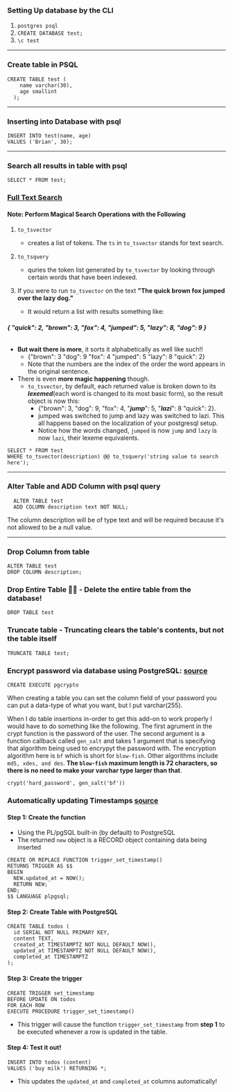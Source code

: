 ### **Setting Up database by the CLI**
1. `postgres psql`
2. `CREATE DATABASE test;`
3. `\c test`

---

### **Create table in PSQL**
```
CREATE TABLE test (
    name varchar(30),
    age smallint
  );
```

---

### **Inserting into Database with psql**

```
INSERT INTO test(name, age)
VALUES ('Brian', 30);
```

---

### **Search all results in table with psql**

```
SELECT * FROM test;

```

### [Full Text Search](https://www.compose.com/articles/mastering-postgresql-tools-full-text-search-and-phrase-search/)

#### Note: Perform Magical Search Operations with the Following
1. `to_tsvector` 
    - creates a list of tokens. The `ts` in `to_tsvector` stands for text search.

2. `to_tsquery`
    - quries the token list generated by `to_tsvector` by looking through certain words that have been indexed.

3. If you were to run `to_tsvector` on the text **"The quick brown fox jumped over the lazy dog."**
     - It would return a list with results something like: 

###### **{ **"quick": 2**, **"brown": 3**, **"fox": 4**, **"jumped": 5**, **"lazy": 8**, **"dog": 9** }**
  - **But wait there is more**, it sorts it alphabetically as well like such!!
    - {"brown": 3 "dog": 9 "fox": 4 "jumped": 5 "lazy": 8 "quick": 2}
    - Note that the numbers are the index of the order the word appears in the original sentence.
  - There is even **more magic happening** though.
      - `to_tsvector`, by default, each returned value is broken down to its ***lexemed***(each word is changed to its most basic form), so the result object is now this:
        - {"brown": 3, "dog": 9, "fox": 4, "***jump***": 5, "***lazi***": 8 "quick": 2}.
        - jumped was switched to jump and lazy was switched to lazi. This all happens based on the localization of your postgresql setup.
        - Notice how the words changed, `jumped` is now `jump` and `lazy` is now `lazi`, their lexeme equivalents.
```
SELECT * FROM test
WHERE to_tsvector(description) @@ to_tsquery('string value to search here');
```

---

### **Alter** Table and **ADD** Column with psql query

```
  ALTER TABLE test
  ADD COLUMN description text NOT NULL;
 ```
The column description will be of type text and will be required because it's not allowed to be a null value.

---

### **Drop** Column from table

```
ALTER TABLE test
DROP COLUMN description;
```

### **Drop Entire Table 🤕🥊** - Delete the entire table from the database!

```
DROP TABLE test
```

### Truncate table - Truncating clears the table's contents, but not the table itself
```
TRUNCATE TABLE test;
```

### Encrypt password via database using PostgreSQL: [source](https://x-team.com/blog/storing-secure-passwords-with-postgresql/)
```
CREATE EXECUTE pgcrypto
```
When creating a table you can set the column field of your password you can put a data-type of what you want, but I put varchar(255).

When I do table insertions in-order to get this add-on to work properly I would have to do something like the following. The first agrument in the crypt function is the password of the user. The second argument is a function callback called `gen_salt` and takes 1 argument that is specifying that algorithm being used to encrypyt the password with. The encryption algorithm here is `bf` which is short for `blow-fish`. Other algorithms include `md5, xdes, and des`. **The `blow-fish` maximum length is 72 characters, so there is no need to make your varchar type larger than that**.

```
crypt('hard_password', gen_salt('bf'))
```

### Automatically updating Timestamps [source](https://x-team.com/blog/automatic-timestamps-with-postgresql/)

#### Step 1: Create the function
 - Using the PL/pgSQL built-in (by default) to PostgreSQL
 - The returned `new` object is a RECORD object containing data being inserted

```
CREATE OR REPLACE FUNCTION trigger_set_timestamp()
RETURNS TRIGGER AS $$
BEGIN
  NEW.updated_at = NOW();
  RETURN NEW;
END;
$$ LANGUAGE plpgsql;
```

#### Step 2: Create Table with PostgreSQL

```
CREATE TABLE todos (
  id SERIAL NOT NULL PRIMARY KEY,
  content TEXT,
  created_at TIMESTAMPTZ NOT NULL DEFAULT NOW(),
  updated_at TIMESTAMPTZ NOT NULL DEFAULT NOW(),
  completed_at TIMESTAMPTZ
);
```

#### Step 3: Create the trigger

```
CREATE TRIGGER set_timestamp
BEFORE UPDATE ON todos
FOR EACH ROW
EXECUTE PROCEDURE trigger_set_timestamp()
```
- This trigger will cause the function `trigger_set_timestamp` from **step 1** to be executed whenever a row is updated in the table.

#### Step 4: Test it out!
```
INSERT INTO todos (content) 
VALUES ('buy milk') RETURNING *;
```
 - This updates the `updated_at` and `completed_at` columns automatically!
